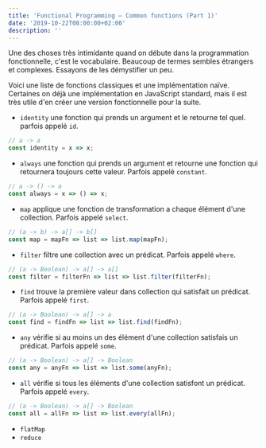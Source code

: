 ```yaml
---
title: 'Functional Programming — Common functions (Part 1)'
date: '2019-10-22T08:00:00+02:00'
description: ''
---
```


Une des choses très intimidante quand on débute dans la programmation fonctionnelle, c'est le vocabulaire. Beaucoup de termes sembles étrangers et complexes. Essayons de les démystifier un peu.

Voici une liste de fonctions classiques et une implémentation naïve. Certaines on déjà une implémentation en JavaScript standard, mais il est très utile d'en créer une version fonctionnelle pour la suite.

- `identity` une fonction qui prends un argument et le retourne tel quel. parfois appelé `id`.

```js
// a -> a
const identity = x => x;
```

- `always` une fonction qui prends un argument et retourne une fonction qui retournera toujours cette valeur. Parfois appelé `constant`.

```js
// a -> () -> a
const always = x => () => x;
```

- `map` applique une fonction de transformation a chaque élément d'une collection. Parfois appelé `select`.

```js
// (a -> b) -> a[] -> b[]
const map = mapFn => list => list.map(mapFn);
```

- `filter` filtre une collection avec un prédicat. Parfois appelé `where`.

```js
// (a -> Boolean) -> a[] -> a[]
const filter = filterFn => list => list.filter(filterFn);
```

- `find` trouve la première valeur dans collection qui satisfait un prédicat. Parfois appelé `first`.

```js
// (a -> Boolean) -> a[] -> a
const find = findFn => list => list.find(findFn);
```

- `any` vérifie si au moins un des élément d'une collection satisfais un prédicat. Parfois appelé `some`.

```js
// (a -> Boolean) -> a[] -> Boolean
const any = anyFn => list => list.some(anyFn);
```

- `all` vérifie si tous les éléments d'une collection satisfont un prédicat. Parfois appelé `every`.

```js
// (a -> Boolean) -> a[] -> Boolean
const all = allFn => list => list.every(allFn);
```

- `flatMap`
- `reduce`
